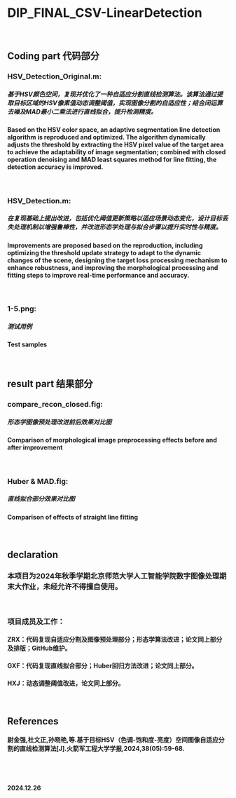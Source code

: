 # DIP_FINAL_CSV-LinearDetection
<br>

## Coding part 代码部分
### HSV_Detection_Original.m:
##### 基于HSV颜色空间，复现并优化了一种自适应分割直线检测算法。该算法通过提取目标区域的HSV像素值动态调整阈值，实现图像分割的自适应性；结合闭运算去噪及MAD最小二乘法进行直线拟合，提升检测精度。
#### Based on the HSV color space, an adaptive segmentation line detection algorithm is reproduced and optimized. The algorithm dynamically adjusts the threshold by extracting the HSV pixel value of the target area to achieve the adaptability of image segmentation; combined with closed operation denoising and MAD least squares method for line fitting, the detection accuracy is improved.
<br>

### HSV_Detection.m:
##### 在复现基础上提出改进，包括优化阈值更新策略以适应场景动态变化，设计目标丢失处理机制以增强鲁棒性，并改进形态学处理与拟合步骤以提升实时性与精度。
#### Improvements are proposed based on the reproduction, including optimizing the threshold update strategy to adapt to the dynamic changes of the scene, designing the target loss processing mechanism to enhance robustness, and improving the morphological processing and fitting steps to improve real-time performance and accuracy.
<br>

### 1-5.png:
##### 测试用例
#### Test samples
<br>

## result part 结果部分
### compare_recon_closed.fig:
##### 形态学图像预处理改进前后效果对比图
#### Comparison of morphological image preprocessing effects before and after improvement
<br>

### Huber & MAD.fig:
##### 直线拟合部分效果对比图
#### Comparison of effects of straight line fitting
<br>

## declaration
### 本项目为2024年秋季学期北京师范大学人工智能学院数字图像处理期末大作业，未经允许不得擅自使用。
<br>

### 项目成员及工作：
#### ZRX：代码复现自适应分割及图像预处理部分；形态学算法改进；论文同上部分及排版；GitHub维护。
#### GXF：代码复现直线拟合部分；Huber回归方法改进；论文同上部分。
#### HXJ：动态调整阈值改进，论文同上部分。

<br>

## References
#### 尉金强,杜文正,孙晓艳,等.基于目标HSV（色调-饱和度-亮度）空间图像自适应分割的直线检测算法[J].火箭军工程大学学报,2024,38(05):59-68.
<br>
<br>

#### 2024.12.26
